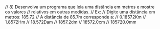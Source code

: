 // 8) Desenvolva um programa que leia uma distância em metros e mostre os valores
// relativos em outras medidas.
// Ex:
// Digite uma distância em metros: 185.72
// A distância de 85.7m corresponde a:
// 0.18572Km
// 1.8572Hm
// 18.572Dam
// 1857.2dm
// 18572.0cm
// 185720.0mm